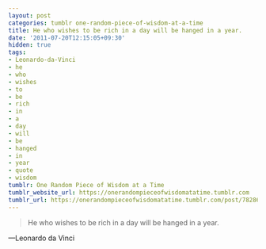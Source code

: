 ```yaml
---
layout: post
categories: tumblr one-random-piece-of-wisdom-at-a-time
title: He who wishes to be rich in a day will be hanged in a year.
date: '2011-07-20T12:15:05+09:30'
hidden: true
tags:
- Leonardo-da-Vinci
- he
- who
- wishes
- to
- be
- rich
- in
- a
- day
- will
- be
- hanged
- in
- year
- quote
- wisdom
tumblr: One Random Piece of Wisdom at a Time
tumblr_website_url: https://onerandompieceofwisdomatatime.tumblr.com
tumblr_url: https://onerandompieceofwisdomatatime.tumblr.com/post/7828645075/he-who-wishes-to-be-rich-in-a-day-will-be-hanged
---
```

> He who wishes to be rich in a day will be hanged in a year.

—Leonardo da Vinci&nbsp;
